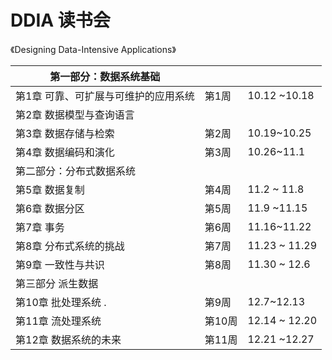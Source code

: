 # DDIA 读书会
《Designing Data-Intensive Applications》

| 第一部分：数据系统基础               |        |               |
| ------------------------------------ | ------ | ------------- |
| 第1章 可靠、可扩展与可维护的应用系统 | 第1周  | 10.12 ~10.18  |
| 第2章 数据模型与查询语言             |        |               |
| 第3章 数据存储与检索                 | 第2周  | 10.19~10.25   |
| 第4章 数据编码和演化                 | 第3周  | 10.26~11.1    |
| 第二部分：分布式数据系统             |        |               |
| 第5章 数据复制                       | 第4周  | 11.2 ~ 11.8   |
| 第6章 数据分区                       | 第5周  | 11.9 ~11.15   |
| 第7章 事务                           | 第6周  | 11.16~11.22   |
| 第8章 分布式系统的挑战               | 第7周  | 11.23 ~ 11.29 |
| 第9章 一致性与共识                   | 第8周  | 11.30 ~ 12.6  |
| 第三部分 派生数据                    |        |               |
| 第10章 批处理系统 .                  | 第9周  | 12.7~12.13    |
| 第11章 流处理系统                    | 第10周 | 12.14 ~ 12.20 |
| 第12章 数据系统的未来                | 第11周 | 12.21 ~12.27  |

